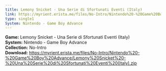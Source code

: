 ```yaml
---
title: Lemony Snicket - Una Serie di Sfortunati Eventi (Italy)
link: https://myrient.erista.me/files/No-Intro/Nintendo%20-%20Game%20Boy%20Advance/Lemony%20Snicket%20-%20Una%20Serie%20di%20Sfortunati%20Eventi%20(Italy).zip
type: single1
System: Nintendo - Game Boy Advance
---
```

<b>Game:</b> Lemony Snicket - Una Serie di Sfortunati Eventi (Italy)<br>
<b>System:</b> Nintendo - Game Boy Advance<br>
<b>Collection:</b> No-Intro<br>
<b>Download:</b> https://myrient.erista.me/files/No-Intro/Nintendo%20-%20Game%20Boy%20Advance/Lemony%20Snicket%20-%20Una%20Serie%20di%20Sfortunati%20Eventi%20(Italy).zip